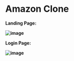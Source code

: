 <h1> Amazon Clone </h1>

<b> Landing Page: <b/>

![image](https://user-images.githubusercontent.com/47012647/158071006-8d599e5e-2dbb-420b-966c-2cd7704ed771.png)

<b> Login Page: <b/>
    
![image](https://user-images.githubusercontent.com/47012647/158321092-3e3d96fb-45fb-4500-9584-1ce263d249c2.png)
    

    
